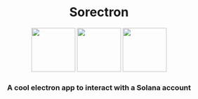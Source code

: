 # 
<h1 align="center">Sorectron</h1> 
<div align="center">
<img height=100 width=100 src="https://www.electronjs.org/assets/img/logo.svg">
<img height=100 width=100 src="https://brandslogos.com/wp-content/uploads/images/large/react-logo.png">
<img height=100 width=100 src="https://devexp.io/wp-content/uploads/2019/05/ts.png">
</div>
<h3 align="center">A cool electron app to interact with a Solana account</h3>
